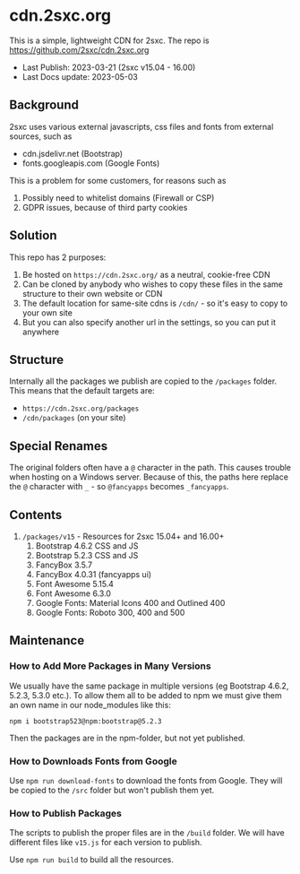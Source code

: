 # cdn.2sxc.org

This is a simple, lightweight CDN for 2sxc.
The repo is <https://github.com/2sxc/cdn.2sxc.org>

* Last Publish: 2023-03-21 (2sxc v15.04 - 16.00)
* Last Docs update: 2023-05-03

## Background

2sxc uses various external javascripts, css files and fonts from external sources, such as

* cdn.jsdelivr.net (Bootstrap)
* fonts.googleapis.com (Google Fonts)

This is a problem for some customers, for reasons such as

1. Possibly need to whitelist domains (Firewall or CSP)
1. GDPR issues, because of third party cookies

## Solution

This repo has 2 purposes:

1. Be hosted on `https://cdn.2sxc.org/` as a neutral, cookie-free CDN
1. Can be cloned by anybody who wishes to copy these files in the same structure to their own website or CDN
1. The default location for same-site cdns is `/cdn/` - so it's easy to copy to your own site
1. But you can also specify another url in the settings, so you can put it anywhere

## Structure

Internally all the packages we publish are copied to the `/packages` folder.
This means that the default targets are:

* `https://cdn.2sxc.org/packages`
* `/cdn/packages` (on your site)

## Special Renames

The original folders often have a `@` character in the path.
This causes trouble when hosting on a Windows server.
Because of this, the paths here replace the `@` character with `_` - so `@fancyapps` becomes `_fancyapps`.


## Contents

1. `/packages/v15` - Resources for 2sxc 15.04+ and 16.00+
    1. Bootstrap 4.6.2 CSS and JS
    1. Bootstrap 5.2.3 CSS and JS
    1. FancyBox 3.5.7
    1. FancyBox 4.0.31 (fancyapps ui)
    1. Font Awesome 5.15.4
    1. Font Awesome 6.3.0
    1. Google Fonts: Material Icons 400 and Outlined 400
    1. Google Fonts: Roboto 300, 400 and 500


## Maintenance


### How to Add More Packages in Many Versions

We usually have the same package in multiple versions (eg Bootstrap 4.6.2, 5.2.3, 5.3.0 etc.).
To allow them all to be added to npm we must give them an own name in our node_modules like this:

`npm i bootstrap523@npm:bootstrap@5.2.3`

Then the packages are in the npm-folder, but not yet published.

### How to Downloads Fonts from Google

Use `npm run download-fonts` to download the fonts from Google.
They will be copied to the `/src` folder but won't publish them yet.

### How to Publish Packages

The scripts to publish the proper files are in the `/build` folder.
We will have different files like `v15.js` for each version to publish.

Use `npm run build` to build all the resources.
